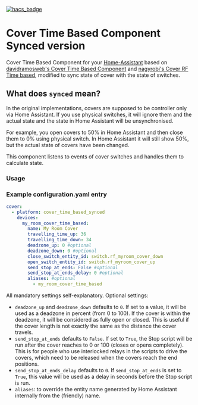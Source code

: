 [![hacs_badge](https://img.shields.io/badge/HACS-Default-orange.svg?style=for-the-badge)](https://github.com/custom-components/hacs)

# Cover Time Based Component Synced version

Cover Time Based Component for your [Home-Assistant](http://www.home-assistant.io) based on [davidramosweb's Cover Time Based Component](https://github.com/davidramosweb/home-assistant-custom-components-cover-time-based) and [nagyrobi's Cover RF Time based](https://github.com/nagyrobi/home-assistant-custom-components-cover-rf-time-based/),
modified to sync state of cover with the state of switches.

## What does `synced` mean?

In the original implementations, covers are supposed to be controller only via Home Assistant.
If you use physical switches, it will ignore them and the actual state and the state in Home Assistant will be unsynchronised.

For example, you open covers to 50% in Home Assistant and then close them to 0% using physical switch.
In Home Assistant it will still show 50%, but the actual state of covers have been changed.

This component listens to events of cover switches and handles them to calculate state.

### Usage

### Example configuration.yaml entry
```yaml
cover:
  - platform: cover_time_based_synced
    devices:
      my_room_cover_time_based:
        name: My Room Cover
        travelling_time_up: 36
        travelling_time_down: 34
        deadzone_up: 0 #optional
        deadzone_down: 0 #optional
        close_switch_entity_id: switch.rf_myroom_cover_down
        open_switch_entity_id: switch.rf_myroom_cover_up
        send_stop_at_ends: False #optional
        send_stop_at_ends_delay: 0 #optional
        aliases: #optional
          - my_room_cover_time_based
```

All mandatory settings self-explanatory. 
Optional settings:
- `deadzone_up` and `deadzone_down` defaults to `0`. If set to a value, it will be used as a deadzone in percent (from 0 to 100). If the cover is within the deadzone, it will be considered as fully open or closed. This is useful if the cover length is not exactly the same as the distance the cover travels. 
- `send_stop_at_ends` defaults to `False`. If set to `True`, the Stop script will be run after the cover reaches to 0 or 100 (closes or opens completely). This is for people who use interlocked relays in the scripts to drive the covers, which need to be released when the covers reach the end positions.
- `send_stop_at_ends_delay` defaults to `0`. If `send_stop_at_ends` is set to `True`, this value will be used as a delay in seconds before the Stop script is run.
- `aliases`: to override the entity name generated by Home Assistant internally from the (friendly) name. 
